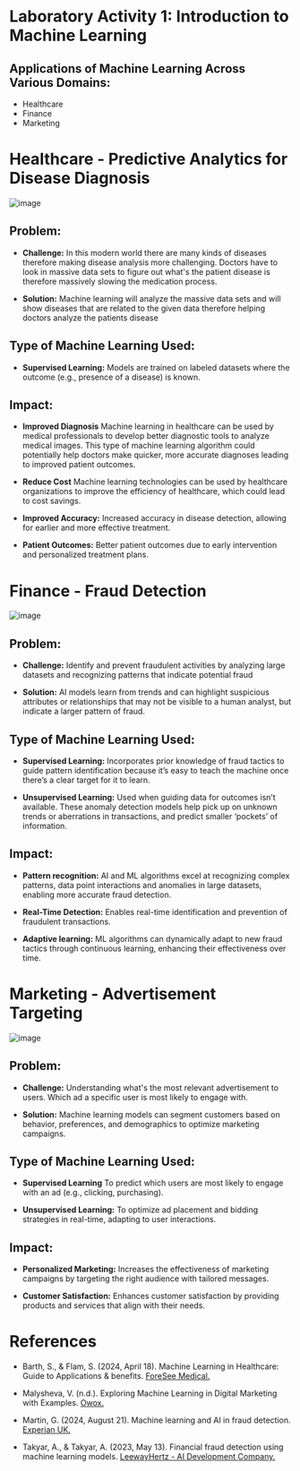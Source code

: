 # Laboratory Activity 1: Introduction to Machine Learning
## Applications of Machine Learning Across Various Domains:
* Healthcare 
* Finance
* Marketing

# Healthcare - Predictive Analytics for Disease Diagnosis

![image](https://images.squarespace-cdn.com/content/v1/5daddb33ee92bf44231c2fef/e163d977-3fe5-42da-b959-5b5319027458/machine-learning-in-healthcare.jpg?format=2500w)

## Problem:
* **Challenge:** In this modern world there are many kinds of diseases therefore making disease analysis more challenging. Doctors have to look in massive data sets to figure out what's the patient disease is therefore massively slowing the medication process.

* **Solution:** Machine learning will analyze the massive data sets and will show diseases that are related to the given data therefore helping doctors analyze the patients disease

## Type of Machine Learning Used:
* **Supervised Learning:** Models are trained on labeled datasets where the outcome (e.g., presence of a disease) is known.

## Impact:
* **Improved Diagnosis** Machine learning in healthcare can be used by medical professionals to develop better diagnostic tools to analyze medical images. This type of machine learning algorithm could potentially help doctors make quicker, more accurate diagnoses leading to improved patient outcomes.

* **Reduce Cost** Machine learning technologies can be used by healthcare organizations to improve the efficiency of healthcare, which could lead to cost savings.
* **Improved Accuracy:** Increased accuracy in disease detection, allowing for earlier and more effective treatment.
* **Patient Outcomes:** Better patient outcomes due to early intervention and personalized treatment plans.

# Finance - Fraud Detection

![image](https://d3lkc3n5th01x7.cloudfront.net/wp-content/uploads/2024/02/19070649/AI-in-financial-fraud-detection.png)

## Problem:
* **Challenge:** Identify and prevent fraudulent activities by analyzing large datasets and recognizing patterns that indicate potential fraud

* **Solution:** AI models learn from trends and can highlight suspicious attributes or relationships that may not be visible to a human analyst, but indicate a larger pattern of fraud.

## Type of Machine Learning Used:
* **Supervised Learning:** Incorporates prior knowledge of fraud tactics to guide pattern identification because it’s easy to teach the machine once there’s a clear target for it to learn.

* **Unsupervised Learning:** Used when guiding data for outcomes isn’t available. These anomaly detection models help pick up on unknown trends or aberrations in transactions, and predict smaller ‘pockets’ of information.

## Impact:
* **Pattern recognition:** AI and ML algorithms excel at recognizing complex patterns, data point interactions and anomalies in large datasets, enabling more accurate fraud detection.

* **Real-Time Detection:** Enables real-time identification and prevention of fraudulent transactions.
* **Adaptive learning:** ML algorithms can dynamically adapt to new fraud tactics through continuous learning, enhancing their effectiveness over time.

# Marketing - Advertisement Targeting

![image](https://i.owox.com/owox_com/lps/demo-girls-v2.png)

## Problem:
* **Challenge:** Understanding what's the most relevant advertisement to users. Which ad a specific user is most likely to engage with.  

* **Solution:** Machine learning models can segment customers based on behavior, preferences, and demographics to optimize marketing campaigns.

## Type of Machine Learning Used:
* **Supervised Learning** To predict which users are most likely to engage with an ad (e.g., clicking, purchasing).

* **Unsupervised Learning:** To optimize ad placement and bidding strategies in real-time, adapting to user interactions.

## Impact:
* **Personalized Marketing:** Increases the effectiveness of marketing campaigns by targeting the right audience with tailored messages.

* **Customer Satisfaction:** Enhances customer satisfaction by providing products and services that align with their needs.

# References
* Barth, S., & Flam, S. (2024, April 18). Machine Learning in Healthcare: Guide to Applications & benefits. [ForeSee Medical.](https://www.foreseemed.com/blog/machine-learning-in-healthcare)

* Malysheva, V. (n.d.). Exploring Machine Learning in Digital Marketing with Examples. [Owox.](https://www.owox.com/blog/articles/machine-learning-in-marketing/)
* Martin, G. (2024, August 21). Machine learning and AI in fraud detection. [Experian UK.](https://www.experian.co.uk/blogs/latest-thinking/guide/machine-learning-ai-fraud-detection/#:~:text=Machine%2Dlearning%20models%20assign%20risk,accounts%20that%20warrant%20further%20investigation.)
* Takyar, A., & Takyar, A. (2023, May 13). Financial fraud detection using machine learning models. [LeewayHertz - AI Development Company.](https://www.leewayhertz.com/build-financial-fraud-detection-system-using-ml-models/)
